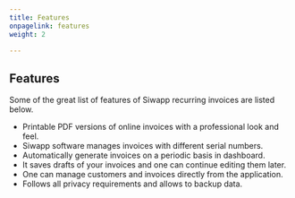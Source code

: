 ```yaml
---
title: Features
onpagelink: features
weight: 2

---
```


Features
--------

Some of the great list of features of Siwapp recurring invoices are listed below.

- Printable PDF versions of online invoices with a professional look and feel.
- Siwapp software manages invoices with different serial numbers.
- Automatically generate invoices on a periodic basis in dashboard.
- It saves drafts of your invoices and one can continue editing them later.
- One can manage customers and invoices directly from the application.
- Follows all privacy requirements and allows to backup data.
 